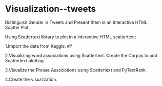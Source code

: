 # Visualization--tweets
Distinguish Gender in Tweets and Present them in an Interactive HTML Scatter Plot.

Using Scattertext library to plot in a interactive HTML scattertext:

1.Import the data from Kaggle:
#?

2.Visualizing word associations using Scattertext.
Create the Corpus to add Scattertext plotting. 

3.Visualize the Phrase Associations using Scattertext and PyTextRank.

4.Create the visualization.
